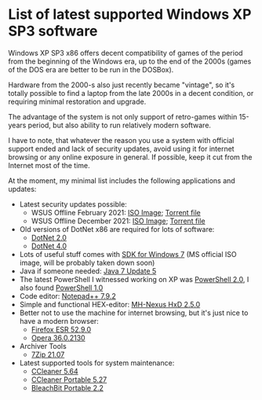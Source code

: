 # List of latest supported Windows XP SP3 software

Windows XP SP3 x86 offers decent compatibility of games of the period from the beginning of the Windows era,
up to the end of the 2000s (games of the DOS era are better to be run in the DOSBox).

Hardware from the 2000-s also just recently became "vintage", 
so it's totally possible to find a laptop from the late 2000s in a decent condition, 
or requiring minimal restoration and upgrade.

The advantage of the system is not only support of retro-games within 15-years period,
but also ability to run relatively modern software.

I have to note, that whatever the reason you use a system with official support ended 
and lack of security updates, 
avoid using it for internet browsing or any online exposure in general.
If possible, keep it cut from the Internet most of the time.

At the moment, my minimal list includes the following applications and updates:

* Latest security updates possible:
  * WSUS Offline February 2021: [ISO Image](https://archive.org/details/wsusoffline-wxp-enu_final); [Torrent file](https://archive.org/download/wsusoffline-wxp-enu_final/wsusoffline-wxp-enu_final_archive.torrent)
  * WSUS Offline December 2021: [ISO Image](https://archive.org/download/WinXPUpdates/wsusoffline-wxp-enu.iso); [Torrent file](https://archive.org/download/WinXPUpdates/WinXPUpdates_archive.torrent)
* Old versions of DotNet x86 are required for lots of software: 
  * [DotNet 2.0](https://download.cnet.com/NET-Framework-2-0-Software-Development-Kit-SDK-x86/3000-10250_4-10725512.html)
  * [DotNet 4.0](https://download.cnet.com/Microsoft-NET-Framework-4/3000-10250_4-75450154.html)
* Lots of useful stuff comes with [SDK for Windows 7](https://www.microsoft.com/en-us/download/details.aspx?id=8442) (MS official ISO image, will be probably taken down soon)
* Java if someone needed: [Java 7 Update 5](http://www.oldversion.com/windows/download/java-platform-7-update-5)
* The latest PowerShell I witnessed working on XP was [PowerShell 2.0](https://www.catalog.update.microsoft.com/Search.aspx?q=KB968930), I also found [PowerShell 1.0](https://download.cnet.com/Microsoft-Windows-PowerShell-1-0-for-Windows-XP/3000-2070_4-75450849.html)
* Code editor: [Notepad++ 7.9.2](https://notepad-plus-plus.org/downloads/v7.9.2/)
* Simple and functional HEX-editor: [MH-Nexus HxD 2.5.0](https://mh-nexus.de/en/downloads.php?product=HxD20)
* Better not to use the machine for internet browsing, but it's just nice to have a modern browser:
  * [Firefox ESR 52.9.0](https://archive.org/details/firefox-setup-52.9.0esr_202110)
  * [Opera 36.0.2130](https://get.opera.com/pub/opera-winxpvista/36.0.2130.80/win/)
* Archiver Tools
  * [7Zip 21.07](https://www.7-zip.org/a/7z2107.exe)
* Latest supported tools for system maintenance:
  * [CCleaner 5.64](https://download.ccleaner.com/sunset/ccsetup564_xp-vista.exe) 
  * [CCleaner Portable 5.27](https://ccleaner-portable.en.uptodown.com/windows/download/1481273)
  * [BleachBit Portable 2.2](https://sourceforge.net/projects/bleachbit/files/bleachbit/2.2/BleachBit-2.2-portable.zip/download)
